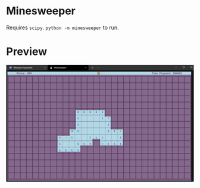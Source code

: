 # Minesweeper

Requires `scipy`. `python -m minesweeper` to run.

# Preview
![Minesweeper Preview](../../preview_images/minesweeper.gif)
